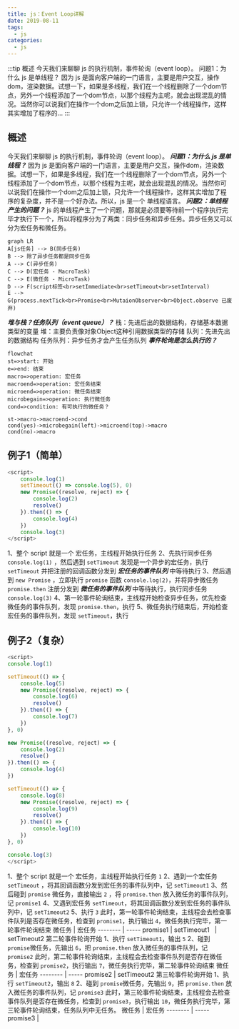 ```yaml
---
title: js：Event Loop详解
date: 2019-08-11
tags:
  - js
categories:
  - js
---
```


:::tip
概述
今天我们来聊聊 js 的执行机制，事件轮询（event loop）。
问题1：为什么 js 是单线程？
因为 js 是面向客户端的一门语言，主要是用户交互，操作dom，渲染数据。试想一下，如果是多线程，我们在一个线程删除了一个dom节点，另外一个线程添加了一个dom节点，以那个线程为主呢，就会出现混乱的情况。当然你可以说我们在操作一个dom之后加上锁，只允许一个线程操作，这样其实增加了程序的...
:::

<!-- more -->

## 概述
今天我们来聊聊 js 的执行机制，事件轮询（event loop）。
***问题1：为什么 js 是单线程？***
因为 js 是面向客户端的一门语言，主要是用户交互，操作dom，渲染数据。试想一下，如果是多线程，我们在一个线程删除了一个dom节点，另外一个线程添加了一个dom节点，以那个线程为主呢，就会出现混乱的情况。当然你可以说我们在操作一个dom之后加上锁，只允许一个线程操作，这样其实增加了程序的复杂度，并不是一个好办法。所以，js 是一个 单线程语言。
***问题2：单线程产生的问题？***
js 的单线程产生了一个问题，那就是必须要等待前一个程序执行完毕才执行下一个，所以将程序分为了两类：同步任务和异步任务。异步任务又可以分为宏任务和微任务。
```mermaid
graph LR
A[js任务] --> B(同步任务)
B --> 除了异步任务都是同步任务
A --> C(异步任务)
C --> D(宏任务 - MacroTask)
C --> E(微任务 - MicroTask)
D --> F(script标签<br>setImmediate<br>setTimeout<br>setInterval)
E --> G(process.nextTick<br>Promise<br>MutaionObserver<br>Object.observe 已废弃)
```
***堆与栈？任务队列（event queue）？***
栈：先进后出的数据结构，存储基本数据类型的变量
堆：主要负责像对象Object这种引用数据类型的存储
队列：先进先出的数据结构
任务队列：异步任务才会产生任务队列
***事件轮询是怎么执行的？***
```mermaid
flowchat
st=>start: 开始
e=>end: 结束
macro=>operation: 宏任务
macroend=>operation: 宏任务结束
microend=>operation: 微任务结束
microbegain=>operation: 执行微任务
cond=>condition: 有可执行的微任务？

st->macro->macroend->cond
cond(yes)->microbegain(left)->microend(top)->macro
cond(no)->macro
```
## 例子1（简单）
```javascript
<script>
	console.log(1)
	setTimeout(() => console.log(5), 0)
	new Promise((resolve, reject) => {
	    console.log(2)
	    resolve()
	}).then(() => {
	    console.log(4)
	})
	console.log(3)
</script>
```
1、整个 script 就是一个 宏任务，主线程开始执行任务
2、先执行同步任务 `console.log(1)` ，然后遇到 `setTimeout` 发现是一个异步的宏任务，执行 `setTimeout` 并把注册的回调函数分发到 ***宏任务的事件队列*** 中等待执行
3、然后遇到 `new Promise` ，立即执行 `promise` 函数 `console.log(2)`，并将异步微任务 `promise.then` 注册分发到 ***微任务的事件队列*** 中等待执行，执行同步任务 `console.log(3)`
4、第一轮事件轮询结束，主线程开始检查异步任务，优先检查微任务的事件队列，发现 `promise.then`，执行
5、微任务执行结束后，开始检查宏任务的事件队列，发现 `setTimeout`，执行
## 例子2（复杂）
```javascript
<script>
console.log(1)

setTimeout(() => {
    console.log(5)
    new Promise((resolve, reject) => {
        console.log(6)
        resolve()
    }).then(() => {
        console.log(7)
    })
}, 0)

new Promise((resolve, reject) => {
    console.log(2)
    resolve()
}).then(() => {
    console.log(4)
})

setTimeout(() => {
    console.log(8)
    new Promise((resolve, reject) => {
        console.log(9)
        resolve()
    }).then(() => {
        console.log(10)
    })
}, 0)

console.log(3)
</script>
```
1、整个 script 就是一个 宏任务，主线程开始执行任务 `1`
2、遇到一个宏任务 `setTimeout` ，将其回调函数分发到宏任务的事件队列中，记 `setTimeout1`
3、然后碰到 `promise` 微任务，直接输出 `2` ，将 `promise.then` 放入微任务的事件队列，记 `promise1`
4、又遇到宏任务 `setTimeout`，将其回调函数分发到宏任务的事件队列中，记 `setTimeout2`
5、执行 `3`
此时，第一轮事件轮询结束，主线程会去检查事件队列是否存在微任务，检查到 `promise1`，执行输出 `4`，微任务执行完毕，第一轮事件轮询结束
微任务     | 宏任务
-------- | -----
promise1  | setTimeout1
  &nbsp;    | setTimeout2
 第二轮事件轮询开始
 1、执行 `setTimeout1`，输出 `5`
 2、碰到 `promise`微任务，先输出 `6`，把 `promise.then` 放入微任务的事件队列，记 `promise2`
此时，第二轮事件轮询结束，主线程会去检查事件队列是否存在微任务，检查到 `promise2`，执行输出 `7`，微任务执行完毕，第二轮事件轮询结束
 微任务     | 宏任务
-------- | -----
promise2  | setTimeout2
第三轮事件轮询开始
1、执行 `setTimeout2`，输出 `8`
 2、碰到 `promise`微任务，先输出 `9`，把 `promise.then` 放入微任务的事件队列，记 `promise3`
此时，第三轮事件轮询结束，主线程会去检查事件队列是否存在微任务，检查到 `promise3`，执行输出 `10`，微任务执行完毕，第三轮事件轮询结束，任务队列中无任务。
 微任务     | 宏任务
-------- | -----
promise3  | &nbsp;
